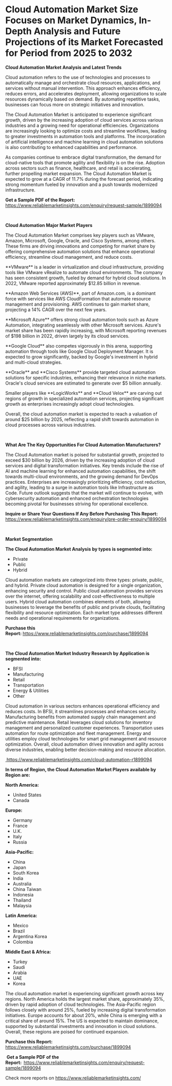 <p><h1>Cloud Automation Market Size Focuses on Market Dynamics, In-Depth Analysis and Future Projections of its Market Forecasted for Period from 2025 to 2032</h1></p><p><strong>Cloud Automation Market Analysis and Latest Trends</strong></p>
<p><p>Cloud automation refers to the use of technologies and processes to automatically manage and orchestrate cloud resources, applications, and services without manual intervention. This approach enhances efficiency, reduces errors, and accelerates deployment, allowing organizations to scale resources dynamically based on demand. By automating repetitive tasks, businesses can focus more on strategic initiatives and innovation.</p><p>The Cloud Automation Market is anticipated to experience significant growth, driven by the increasing adoption of cloud services across various industries and a growing need for operational efficiencies. Organizations are increasingly looking to optimize costs and streamline workflows, leading to greater investments in automation tools and platforms. The incorporation of artificial intelligence and machine learning in cloud automation solutions is also contributing to enhanced capabilities and performance.</p><p>As companies continue to embrace digital transformation, the demand for cloud-native tools that promote agility and flexibility is on the rise. Adoption across sectors such as finance, healthcare, and retail is accelerating, further propelling market expansion. The Cloud Automation Market is expected to grow at a CAGR of 11.7% during the forecast period, indicating strong momentum fueled by innovation and a push towards modernized infrastructure.</p></p>
<p><strong>Get a Sample PDF of the Report:&nbsp;</strong> <a href="https://www.reliablemarketinsights.com/enquiry/request-sample/1899094?utm_campaign=3121&utm_medium=2&utm_source=Github&utm_content=ia&utm_term=09032025&utm_id=cloud-automation">https://www.reliablemarketinsights.com/enquiry/request-sample/1899094</a></p>
<p>&nbsp;</p>
<p><strong>Cloud Automation Major Market Players</strong></p>
<p><p>The Cloud Automation Market comprises key players such as VMware, Amazon, Microsoft, Google, Oracle, and Cisco Systems, among others. These firms are driving innovations and competing for market share by offering comprehensive automation solutions that enhance operational efficiency, streamline cloud management, and reduce costs.</p><p>**VMware** is a leader in virtualization and cloud infrastructure, providing tools like VMware vRealize to automate cloud environments. The company has seen consistent growth, fueled by demand for hybrid cloud solutions. In 2022, VMware reported approximately $12.85 billion in revenue.</p><p>**Amazon Web Services (AWS)**, part of Amazon.com, is a dominant force with services like AWS CloudFormation that automate resource management and provisioning. AWS continues to gain market share, projecting a 14% CAGR over the next few years.</p><p>**Microsoft Azure** offers strong cloud automation tools such as Azure Automation, integrating seamlessly with other Microsoft services. Azure's market share has been rapidly increasing, with Microsoft reporting revenues of $198 billion in 2022, driven largely by its cloud services.</p><p>**Google Cloud** also competes vigorously in this arena, supporting automation through tools like Google Cloud Deployment Manager. It is expected to grow significantly, backed by Google's investment in hybrid and multi-cloud strategies.</p><p>**Oracle** and **Cisco Systems** provide targeted cloud automation solutions for specific industries, enhancing their relevance in niche markets. Oracle's cloud services are estimated to generate over $5 billion annually.</p><p>Smaller players like **LogicWorks** and **Cloud Velox** are carving out regions of growth in specialized automation services, projecting significant growth as enterprises increasingly adopt cloud technologies.</p><p>Overall, the cloud automation market is expected to reach a valuation of around $25 billion by 2025, reflecting a rapid shift towards automation in cloud processes across various industries.</p></p>
<p>&nbsp;</p>
<p><strong>What Are The Key Opportunities For Cloud Automation Manufacturers?</strong></p>
<p><p>The Cloud Automation market is poised for substantial growth, projected to exceed $30 billion by 2026, driven by the increasing adoption of cloud services and digital transformation initiatives. Key trends include the rise of AI and machine learning for enhanced automation capabilities, the shift towards multi-cloud environments, and the growing demand for DevOps practices. Enterprises are increasingly prioritizing efficiency, cost reduction, and agility, leading to a surge in automation tools like Infrastructure as Code. Future outlook suggests that the market will continue to evolve, with cybersecurity automation and enhanced orchestration technologies becoming pivotal for businesses striving for operational excellence.</p></p>
<p><strong>Inquire or Share Your Questions If Any Before Purchasing This Report:</strong> <a href="https://www.reliablemarketinsights.com/enquiry/pre-order-enquiry/1899094?utm_campaign=3121&utm_medium=2&utm_source=Github&utm_content=ia&utm_term=09032025&utm_id=cloud-automation">https://www.reliablemarketinsights.com/enquiry/pre-order-enquiry/1899094</a></p>
<p>&nbsp;</p>
<p><strong>Market Segmentation</strong></p>
<p><strong>The Cloud Automation Market Analysis by types is segmented into:</strong></p>
<p><ul><li>Private</li><li>Public</li><li>Hybrid</li></ul></p>
<p><p>Cloud automation markets are categorized into three types: private, public, and hybrid. Private cloud automation is designed for a single organization, enhancing security and control. Public cloud automation provides services over the internet, offering scalability and cost-effectiveness to multiple users. Hybrid cloud automation combines elements of both, allowing businesses to leverage the benefits of public and private clouds, facilitating flexibility and resource optimization. Each market type addresses different needs and operational requirements for organizations.</p></p>
<p><strong>Purchase this Report:&nbsp;</strong><a href="https://www.reliablemarketinsights.com/purchase/1899094?utm_campaign=3121&utm_medium=2&utm_source=Github&utm_content=ia&utm_term=09032025&utm_id=cloud-automation">https://www.reliablemarketinsights.com/purchase/1899094</a></p>
<p>&nbsp;</p>
<p><strong>The Cloud Automation Market Industry Research by Application is segmented into:</strong></p>
<p><ul><li>BFSI</li><li>Manufacturing</li><li>Retail</li><li>Transportation</li><li>Energy & Utilities</li><li>Other</li></ul></p>
<p><p>Cloud automation in various sectors enhances operational efficiency and reduces costs. In BFSI, it streamlines processes and enhances security. Manufacturing benefits from automated supply chain management and predictive maintenance. Retail leverages cloud solutions for inventory management and personalized customer experiences. Transportation uses automation for route optimization and fleet management. Energy and utilities employ cloud technologies for smart grid management and resource optimization. Overall, cloud automation drives innovation and agility across diverse industries, enabling better decision-making and resource allocation.</p></p>
<p><a href="https://www.reliablemarketinsights.com/cloud-automation-r1899094?utm_campaign=3121&utm_medium=2&utm_source=Github&utm_content=ia&utm_term=09032025&utm_id=cloud-automation">&nbsp;https://www.reliablemarketinsights.com/cloud-automation-r1899094</a></p>
<p><strong>In terms of Region, the Cloud Automation Market Players available by Region are:</strong></p>
<p>
    <p> <strong> North America: </strong>
        <ul>
            <li>United States</li>
            <li>Canada</li>
        </ul>
        </p> 
    <p> <strong> Europe: </strong>
        <ul>
            <li>Germany</li>
            <li>France</li>
            <li>U.K.</li>
            <li>Italy</li>
            <li>Russia</li>
        </ul>
        </p> 
    <p> <strong> Asia-Pacific: </strong>
        <ul>
            <li>China</li>
            <li>Japan</li>
            <li>South Korea</li>
            <li>India</li>
            <li>Australia</li>
            <li>China Taiwan</li>
            <li>Indonesia</li>
            <li>Thailand</li>
            <li>Malaysia</li>
        </ul>
        </p> 
    <p> <strong> Latin America: </strong>
        <ul>
            <li>Mexico</li>
            <li>Brazil</li>
            <li>Argentina Korea</li>
            <li>Colombia</li>
        </ul>
        </p> 
    <p> <strong> Middle East & Africa: </strong>
        <ul>
            <li>Turkey</li>
            <li>Saudi</li>
            <li>Arabia</li>
            <li>UAE</li>
            <li>Korea</li>
        </ul>
    </p>
    </p>
<p><p>The cloud automation market is experiencing significant growth across key regions. North America holds the largest market share, approximately 35%, driven by rapid adoption of cloud technologies. The Asia-Pacific region follows closely with around 25%, fueled by increasing digital transformation initiatives. Europe accounts for about 20%, while China is emerging with a critical share of around 15%. The US is expected to maintain dominance, supported by substantial investments and innovation in cloud solutions. Overall, these regions are poised for continued expansion.</p></p>
<p><strong>Purchase this Report: </strong><a href="https://www.reliablemarketinsights.com/purchase/1899094?utm_campaign=3121&utm_medium=2&utm_source=Github&utm_content=ia&utm_term=09032025&utm_id=cloud-automation">https://www.reliablemarketinsights.com/purchase/1899094</a></p>
<p>&nbsp;<strong>Get a Sample PDF of the Report:&nbsp;&nbsp;</strong><a href="https://www.reliablemarketinsights.com/enquiry/request-sample/1899094?utm_campaign=3121&utm_medium=2&utm_source=Github&utm_content=ia&utm_term=09032025&utm_id=cloud-automation">https://www.reliablemarketinsights.com/enquiry/request-sample/1899094</a></p>
<p><strong></strong></p>
<p>Check more reports on <a href="https://www.reliablemarketinsights.com/?utm_campaign=3121&utm_medium=2&utm_source=Github&utm_content=ia&utm_term=09032025&utm_id=cloud-automation">https://www.reliablemarketinsights.com/</a></p>